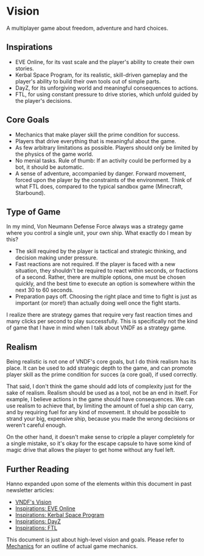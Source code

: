 # Vision

A multiplayer game about freedom, adventure and hard choices.


## Inspirations

* EVE Online, for its vast scale and the player's ability to create their own
  stories.
* Kerbal Space Program, for its realistic, skill-driven gameplay and the
  player's ability to build their own tools out of simple parts.
* DayZ, for its unforgiving world and meaningful consequences to actions.
* FTL, for using constant pressure to drive stories, which unfold guided by the
  player's decisions.


## Core Goals

* Mechanics that make player skill the prime condition for success.
* Players that drive everything that is meaningful about the game.
* As few arbitrary limitations as possible. Players should only be limited by
  the physics of the game world.
* No menial tasks. Rule of thumb: If an activity could be performed by a bot,
  it should be automatic.
* A sense of adventure, accompanied by danger. Forward movement, forced upon the
  player by the constraints of the environment. Think of what FTL does, compared
  to the typical sandbox game (Minecraft, Starbound).


## Type of Game

In my mind, Von Neumann Defense Force always was a strategy game where you
control a single unit, your own ship. What exactly do I mean by this?

- The skill required by the player is tactical and strategic thinking, and
  decision making under pressure.
- Fast reactions are not required. If the player is faced with a new situation,
  they shouldn't be required to react within seconds, or fractions of a second.
  Rather, there are multiple options, one must be chosen quickly, and the best
  time to execute an option is somewhere within the next 30 to 60 seconds.
- Preparation pays off. Choosing the right place and time to fight is just as
  important (or more!) than actually doing well once the fight starts.

I realize there are strategy games that require very fast reaction times and
many clicks per second to play successfully. This is specifically not the kind
of game that I have in mind when I talk about VNDF as a strategy game.


## Realism

Being realistic is not one of VNDF's core goals, but I do think realism has its
place. It can be used to add strategic depth to the game, and can promote player
skill as the prime condition for succes (a core goal), if used correctly.

That said, I don't think the game should add lots of complexity just for the
sake of realism. Realism should be used as a tool, not be an end in itself. For
example, I believe actions in the game should have consequences. We can use
realism to achieve that, by limiting the amount of fuel a ship can carry, and by
requiring fuel for any kind of movement. It should be possible to strand your
big, expensive ship, because you made the wrong decisions or weren't careful
enough.

On the other hand, it doesn't make sense to cripple a player completely for a
single mistake, so it's okay for the escape capsule to have some kind of magic
drive that allows the player to get home without any fuel left.


## Further Reading

Hanno expanded upon some of the elements within this document in past newsletter
articles:

* [VNDF's Vision](http://www.vndf.de/news/newsletter-august-2014/#vision)
* [Inspirations: EVE Online](http://www.vndf.de/news/newsletter-september-2014/#inspirations)
* [Inspirations: Kerbal Space Program](http://www.vndf.de/news/newsletter-october-2014/#topic)
* [Inspirations: DayZ](http://www.vndf.de/news/newsletter-november-2014/#topic)
* [Inspirations: FTL](http://www.vndf.de/news/newsletter-december-2014/#topic)

This document is just about high-level vision and goals. Please refer to
[Mechanics](https://github.com/hannobraun/vndf/blob/master/docs/game-design/mechanics.md)
for an outline of actual game mechanics.

